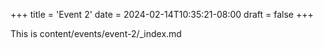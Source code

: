 +++
title = 'Event 2'
date = 2024-02-14T10:35:21-08:00
draft = false
+++

This is content/events/event-2/_index.md

